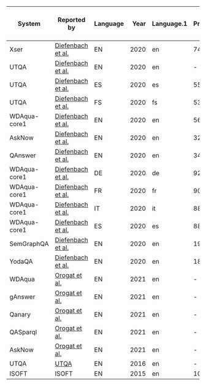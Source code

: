 |   System   |                                   Reported by                                   |Language|Year|Language.1|Precision|Recall| F1 |Data manipulations / Preprocessing|Full/sample/augmented vesion of the dataset used|
|------------|---------------------------------------------------------------------------------|--------|---:|----------|---------|------|---:|----------------------------------|------------------------------------------------|
|Xser        |[Diefenbach et al.](http://www.semantic-web-journal.net/system/files/swj2038.pdf)|EN      |2020|en        |       74|    72|73.0|-                                 |-                                               |
|UTQA        |[Diefenbach et al.](http://www.semantic-web-journal.net/system/files/swj2038.pdf)|EN      |2020|en        |-        |-     |65.0|-                                 |-                                               |
|UTQA        |[Diefenbach et al.](http://www.semantic-web-journal.net/system/files/swj2038.pdf)|ES      |2020|es        |       55|    53|54.0|-                                 |-                                               |
|UTQA        |[Diefenbach et al.](http://www.semantic-web-journal.net/system/files/swj2038.pdf)|FS      |2020|fs        |       53|    51|52.0|-                                 |-                                               |
|WDAqua-core1|[Diefenbach et al.](http://www.semantic-web-journal.net/system/files/swj2038.pdf)|EN      |2020|en        |       56|    41|47.0|-                                 |-                                               |
|AskNow      |[Diefenbach et al.](http://www.semantic-web-journal.net/system/files/swj2038.pdf)|EN      |2020|en        |       32|    34|33.0|-                                 |-                                               |
|QAnswer     |[Diefenbach et al.](http://www.semantic-web-journal.net/system/files/swj2038.pdf)|EN      |2020|en        |       34|    26|29.0|-                                 |-                                               |
|WDAqua-core1|[Diefenbach et al.](http://www.semantic-web-journal.net/system/files/swj2038.pdf)|DE      |2020|de        |       92|    16|28.0|-                                 |-                                               |
|WDAqua-core1|[Diefenbach et al.](http://www.semantic-web-journal.net/system/files/swj2038.pdf)|FR      |2020|fr        |       90|    16|28.0|-                                 |-                                               |
|WDAqua-core1|[Diefenbach et al.](http://www.semantic-web-journal.net/system/files/swj2038.pdf)|IT      |2020|it        |       88|    18|30.0|-                                 |-                                               |
|WDAqua-core1|[Diefenbach et al.](http://www.semantic-web-journal.net/system/files/swj2038.pdf)|ES      |2020|es        |       88|    14|25.0|-                                 |-                                               |
|SemGraphQA  |[Diefenbach et al.](http://www.semantic-web-journal.net/system/files/swj2038.pdf)|EN      |2020|en        |       19|    20|20.0|-                                 |-                                               |
|YodaQA      |[Diefenbach et al.](http://www.semantic-web-journal.net/system/files/swj2038.pdf)|EN      |2020|en        |       18|    17|18.0|-                                 |-                                               |
|WDAqua      |[Orogat et al.](https://arxiv.org/pdf/2105.00811.pdf)                            |EN      |2021|en        |-        |-     |18.0|-                                 |-                                               |
|gAnswer     |[Orogat et al.](https://arxiv.org/pdf/2105.00811.pdf)                            |EN      |2021|en        |-        |-     |20.0|-                                 |-                                               |
|Qanary      |[Orogat et al.](https://arxiv.org/pdf/2105.00811.pdf)                            |EN      |2021|en        |-        |-     | 2.0|-                                 |-                                               |
|QASparql    |[Orogat et al.](https://arxiv.org/pdf/2105.00811.pdf)                            |EN      |2021|en        |-        |-     |12.0|-                                 |-                                               |
|AskNow      |[Orogat et al.](https://arxiv.org/pdf/2105.00811.pdf)                            |EN      |2021|en        |-        |-     | 9.0|-                                 |-                                               |
|UTQA        |[UTQA](https://aclanthology.org/W16-1403.pdf)                                    |EN      |2016|en        |-        |-     |65.2|-                                 |-                                               |
|ISOFT       |ISOFT                                                                            |EN      |2015|en        |      100|   100|33.0|-                                 |-                                               |
